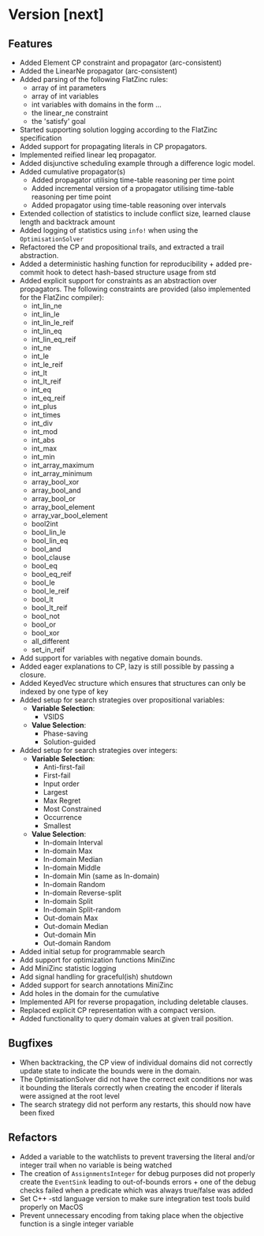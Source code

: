 # Version [next]

## Features

* Added Element CP constraint and propagator (arc-consistent)
* Added the LinearNe propagator (arc-consistent)
* Added parsing of the following FlatZinc rules:
  * array of int parameters
  * array of int variables
  * int variables with domains in the form <int-literal>..<int-literal>.
  * the linear_ne constraint
  * the 'satisfy' goal
* Started supporting solution logging according to the FlatZinc specification
* Added support for propagating literals in CP propagators.
* Implemented reified linear leq propagator.
* Added disjunctive scheduling example through a difference logic model.
* Added cumulative propagator(s)
  * Added propagator utilising time-table reasoning per time point
  * Added incremental version of a propagator utilising time-table reasoning per time point
  * Added propagator using time-table reasoning over intervals
* Extended collection of statistics to include conflict size, learned clause length and backtrack amount
* Added logging of statistics using `info!` when using the `OptimisationSolver` 
* Refactored the CP and propositional trails, and extracted a trail abstraction.
* Added a deterministic hashing function for reproducibility + added pre-commit hook to detect hash-based structure usage from std
* Added explicit support for constraints as an abstraction over propagators. The 
  following constraints are provided (also implemented for the FlatZinc compiler):
  * int_lin_ne
  * int_lin_le
  * int_lin_le_reif
  * int_lin_eq
  * int_lin_eq_reif
  * int_ne
  * int_le
  * int_le_reif
  * int_lt
  * int_lt_reif
  * int_eq
  * int_eq_reif
  * int_plus
  * int_times
  * int_div
  * int_mod
  * int_abs
  * int_max
  * int_min
  * int_array_maximum
  * int_array_minimum
  * array_bool_xor
  * array_bool_and
  * array_bool_or
  * array_bool_element
  * array_var_bool_element
  * bool2int
  * bool_lin_le
  * bool_lin_eq
  * bool_and
  * bool_clause
  * bool_eq
  * bool_eq_reif
  * bool_le
  * bool_le_reif
  * bool_lt
  * bool_lt_reif
  * bool_not
  * bool_or
  * bool_xor
  * all_different
  * set_in_reif
* Add support for variables with negative domain bounds.
* Added eager explanations to CP, lazy is still possible by passing a closure.
* Added KeyedVec structure which ensures that structures can only be indexed by one type of key
* Added setup for search strategies over propositional variables:
  * **Variable Selection**:
    * VSIDS
  * **Value Selection**:
    * Phase-saving
    * Solution-guided
* Added setup for search strategies over integers:
  * **Variable Selection**:
    * Anti-first-fail
    * First-fail
    * Input order
    * Largest
    * Max Regret
    * Most Constrained
    * Occurrence
    * Smallest
  * **Value Selection**:
    * In-domain Interval
    * In-domain Max
    * In-domain Median
    * In-domain Middle
    * In-domain Min (same as In-domain)
    * In-domain Random
    * In-domain Reverse-split
    * In-domain Split
    * In-domain Split-random
    * Out-domain Max
    * Out-domain Median
    * Out-domain Min
    * Out-domain Random
* Added initial setup for programmable search
* Add support for optimization functions MiniZinc
* Add MiniZinc statistic logging
* Add signal handling for graceful(ish) shutdown
* Added support for search annotations MiniZinc
* Add holes in the domain for the cumulative
* Implemented API for reverse propagation, including deletable clauses.
* Replaced explicit CP representation with a compact version.
* Added functionality to query domain values at given trail position.

## Bugfixes

* When backtracking, the CP view of individual domains did not correctly update 
state to indicate the bounds were in the domain.
* The OptimisationSolver did not have the correct exit conditions nor was it bounding the literals correctly when creating the encoder if literals were assigned at the root level
* The search strategy did not perform any restarts, this should now have been fixed

## Refactors
* Added a variable to the watchlists to prevent traversing the literal and/or integer trail when no variable is being watched
* The creation of `AssignmentsInteger` for debug purposes did not properly create the `EventSink` leading to out-of-bounds errors + one of the debug checks failed when a predicate which was always true/false was added
* Set C++ -std language version to make sure integration test tools build properly on MacOS
* Prevent unnecessary encoding from taking place when the objective function is a single integer variable
